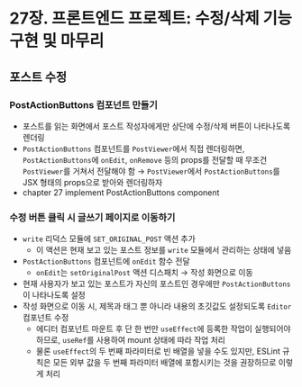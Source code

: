 # 27장. 프론트엔드 프로젝트: 수정/삭제 기능 구현 및 마무리

## 포스트 수정

### PostActionButtons 컴포넌트 만들기

- 포스트를 읽는 화면에서 포스트 작성자에게만 상단에 수정/삭제 버튼이 나타나도록 렌더링
- `PostActionButtons` 컴포넌트를 `PostViewer`에서 직접 렌더링하면, `PostActionButtons`에 `onEdit`, `onRemove` 등의 props를 전달할 때 무조건 `PostViewer`를 거쳐서 전달해야 함 → `PostViewer`에서 `PostActionButtons`를 JSX 형태의 props으로 받아와 렌더링하자
- chapter 27 implement PostActionButtons component

### 수정 버튼 클릭 시 글쓰기 페이지로 이동하기

- `write` 리덕스 모듈에 `SET_ORIGINAL_POST` 액션 추가
    - 이 액션은 현재 보고 있는 포스트 정보를 `write` 모듈에서 관리하는 상태에 넣음
- `PostActionButtons` 컴포넌트에 `onEdit` 함수 전달
    - `onEdit`는 `setOriginalPost` 액션 디스패치 → 작성 화면으로 이동
- 현재 사용자가 보고 있는 포스트가 자신의 포스트인 경우에만 `PostActionButtons`이 나타나도록 설정
- 작성 화면으로 이동 시, 제목과 태그 뿐 아니라 내용의 초깃값도 설정되도록 `Editor` 컴포넌트 수정
    - 에디터 컴포넌트 마운트 후 단 한 번만 `useEffect`에 등록한 작업이 실행되어야 하므로, `useRef`를 사용하여 mount 상태에 따라 작업 처리
    - 물론 `useEffect`의 두 번째 파라미터로 빈 배열을 넣을 수도 있지만, ESLint 규칙은 모든 외부 값을 두 번째 파라미터 배열에 포함시키는 것을 권장하므로 이렇게 처리